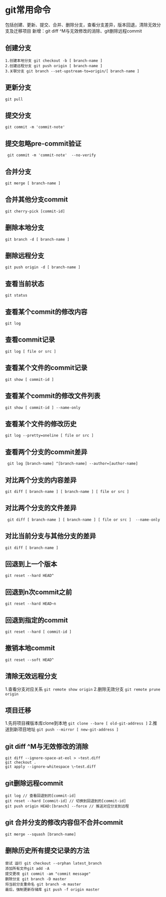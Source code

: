 # git常用命令

包括创建、更新、提交、合并、删除分支，查看分支差异，版本回退，清除无效分支及迁移项目
新增：git diff ^M与无效修改的消除、git删除远程commit
## 创建分支
```
1.创建本地分支 git checkout -b [ branch-name ]
2.创建远程分支 git push origin [ branch-name ]
3.关联分支 git branch --set-upstream-to=origin/[ branch-name ]
```
## 更新分支
` git pull `
## 提交分支
` git commit -m 'commit-note' `
## 提交忽略pre-commit验证
` git commit -m 'commit-note'  --no-verify`
## 合并分支
` git merge [ branch-name ] `
## 合并其他分支commit
`git cherry-pick [commit-id]`
## 删除本地分支
` git branch -d [ branch-name ] `
## 删除远程分支 
` git push origin -d [ branch-name ] `
## 查看当前状态 
` git status `
## 查看某个commit的修改内容
` git log `
## 查看commit记录
` git log [ file or src ] `
## 查看某个文件的commit记录
` git show [ commit-id ] `
## 查看某个commit的修改文件列表
` git show [ commit-id ] --name-only `
## 查看某个文件的修改历史
` git log --pretty=oneline [ file or src ] `
## 查看两个分支的commit差异
` git log [branch-name] ^[branch-name] --author=[author-name]`
## 对比两个分支的内容差异
` git diff [ branch-name ] [ branch-name ] [ file or src ] `
## 对比两个分支的文件差异
` git diff [ branch-name ] [ branch-name ] [ file or src ]  --name-only`
## 对比当前分支与其他分支的差异
` git diff [ branch-name ] `
## 回退到上一个版本
` git reset --hard HEAD^ `
## 回退到n次commit之前
` git reset --hard HEAD~n `
## 回退到指定的commit
` git reset --hard [ commit-id ] `
## 撤销本地commit
`git reset --soft HEAD^`
## 清除无效远程分支
1.查看分支对应关系
` git remote show origin `
2.删除无效分支
` git remote prune origin `
## 项目迁移
1.先将项目裸版本库clone到本地
` git clone --bare [ old-git-address ] `
2.推送到新项目地址
` git push --mirror [ new-git-address ] `
## git diff ^M与无效修改的消除
```
git diff --ignore-space-at-eol > ~test.diff
git checkout .
git apply --ignore-whitespace \~test.diff 
```
## git删除远程commit
```
git log // 查看回退到的[commit-id]
git reset --hard [commit-id] // 切换到回退到的[commit-id]
git push origin HEAD:[branch] --force // 推送对应分支到远程
```
## git 合并分支的修改内容但不合并commit
` git merge --squash [branch-name] `
## 删除历史所有提交记录的方法
```
尝试 运行 git checkout --orphan latest_branch
添加所有文件git add -A
提交更改 git commit -am "commit message"
删除分支 git branch -D master
将当前分支重命名 git branch -m master
最后，强制更新存储库 git push -f origin master
```